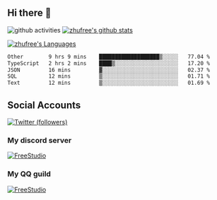 ## Hi there 👋
![github activities](https://metrics.lecoq.io/zhufree?template=terminal)
[![zhufree's github stats](https://github-readme-stats.vercel.app/api?username=zhufree&show_icons=true&count_private=true)](https://github.com/anuraghazra/github-readme-stats)

[![zhufree's Languages](https://github-readme-stats.vercel.app/api/top-langs/?username=zhufree&layout=compact&langs_count=10)](https://github.com/anuraghazra/github-readme-stats)
<!--START_SECTION:waka-->

```txt
Other        9 hrs 9 mins    ███████████████████▒░░░░░   77.04 %
TypeScript   2 hrs 2 mins    ████▒░░░░░░░░░░░░░░░░░░░░   17.20 %
JSON         16 mins         ▓░░░░░░░░░░░░░░░░░░░░░░░░   02.37 %
SQL          12 mins         ▒░░░░░░░░░░░░░░░░░░░░░░░░   01.71 %
Text         12 mins         ▒░░░░░░░░░░░░░░░░░░░░░░░░   01.69 %
```

<!--END_SECTION:waka-->

## Social Accounts
[![Twitter (followers)](https://img.shields.io/badge/dynamic/json?label=zhufree@Twitter&labelColor=282c34&suffix=%20followers&query=%24.data.totalSubs&url=https%3A%2F%2Fapi.spencerwoo.com%2Fsubstats%2F%3Fsource%3Dtwitter%26queryKey%3Dzhufree&color=1da1f2&logo=twitter&longCache=true)](https://twitter.com/zhufree)

### My discord server
[![FreeStudio](https://yt3.ggpht.com/XXqZ5wMP3gWAXCk6sr6LVmOvoys-bT9G4ZJUxuYU7xaG8Ys3X7PRHZYqTDnBo85KiWROJHGpHQ=s176-c-k-c0x00ffffff-no-rj)](https://discord.gg/nBmvXHdVsZ)

### My QQ guild
[![FreeStudio](https://user-images.githubusercontent.com/6095752/153559293-cc63f685-fd3b-44de-ac82-2582ac51beef.png)](https://qun.qq.com/qqweb/qunpro/share?_wv=3&_wwv=128&inviteCode=CUfeA&from=246610&biz=ka)

<!--
**zhufree/zhufree** is a ✨ _special_ ✨ repository because its `README.md` (this file) appears on your GitHub profile.

Here are some ideas to get you started:

- 🔭 I’m currently working on ...
- 🌱 I’m currently learning ...
- 👯 I’m looking to collaborate on ...
- 🤔 I’m looking for help with ...
- 💬 Ask me about ...
- 📫 How to reach me: ...
- 😄 Pronouns: ...
- ⚡ Fun fact: ...
-->
